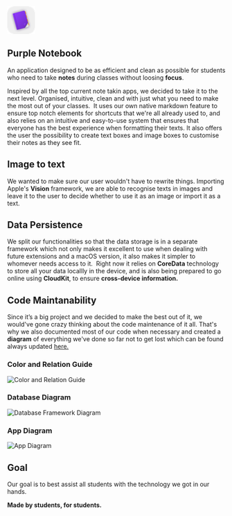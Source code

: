 ![Purple Notebook's Icon][Icon]

## Purple Notebook
An application designed to be as efficient and clean as possible for students who need to take **notes** during classes without loosing **focus**.

Inspired by all the top current note takin apps, we decided to take it to the next level. Organised, intuitive, clean and with just what you need to make the most out of your classes. 
It uses our own native markdown feature to ensure top notch elements for shortcuts that we're all already used to, and also relies on an intuitive and easy-to-use system that ensures that everyone has the best experience when formatting their texts. It also offers the user the possibility to create text boxes and image boxes to customise their notes as they see fit. 

## Image to text
We wanted to make sure our user wouldn't have to rewrite things. Importing Apple's **Vision** framework, we are able to recognise texts in images and leave it to the user to decide whether to use it as an image or import it as a text.

## Data Persistence
We split our functionalities so that the data storage is in a separate framework which not only makes it excellent to use when dealing with future extensions and a macOS version, it also makes it simpler to whomever needs access to it. 
Right now it relies on **CoreData** technology to store all your data locallly in the device, and is also being prepared to go online using **CloudKit**, to ensure **cross-device information.**

## Code Maintanability
Since it’s a big project and we decided to make the best out of it, we would've gone crazy thinking about the code maintenance of it all. That's why we also documented most of our code when necessary and created a **diagram** of everything we've done so far not to get lost which can be found always updated [here.]

### Color and Relation Guide
![Color and Relation Guide][Color and Relation Guide]
### Database Diagram
![Database Framework Diagram][Database Diagram]
### App Diagram
![App Diagram][App Diagram]

## Goal
Our goal is to best assist all students with the technology we got in our hands.

**Made by students, for students.**


[Icon]: https://github.com/Pepelelipa/MacroChallenge/blob/dev/MacroPepelelipa/MacroPepelelipa/Assets.xcassets/AppIcon.appiconset/icon_32x32%402x.png "Icon"
[here.]: https://miro.com/app/board/o9J_kny0VDI=/ "Miro's Documentation"
[Color and Relation Guide]: https://github.com/Pepelelipa/MacroChallenge/blob/feat/Update-Read-Me/Color_and_Relation_Guide.jpg "Color and Relation Diagram"
[Database Diagram]: https://github.com/Pepelelipa/MacroChallenge/blob/feat/Update-Read-Me/Database_Diagram.jpg "Database Class Diagram"
[App Diagram]: https://github.com/Pepelelipa/MacroChallenge/blob/feat/Update-Read-Me/App_Diagram.jpg "App Diagram"
